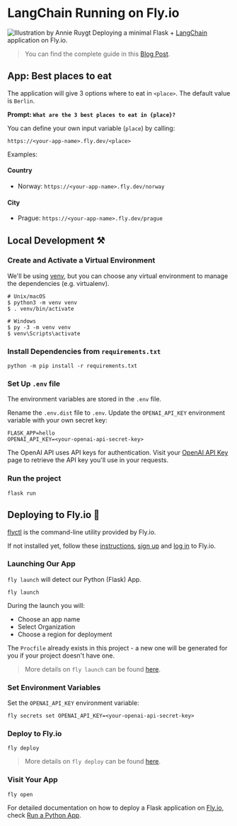 # LangChain Running on Fly.io

![Illustration by Annie Ruygt](https://fly.io/blog/2023-05-08/deploying-langchain-to-fly-io-cover.webp)
Deploying a minimal Flask + [LangChain](https://github.com/hwchase17/langchain) application on Fly.io.

> You can find the complete guide in this [Blog Post](https://fly.io/blog/deploying-langchain-to-fly-io/).

## App: Best places to eat

The application will give 3 options where to eat in `<place>`. The default value is `Berlin`.

**Prompt: `What are the 3 best places to eat in {place}?`**

You can define your own input variable (`place`) by calling:
```
https://<your-app-name>.fly.dev/<place>
```

Examples:

#### Country
- Norway: `https://<your-app-name>.fly.dev/norway`

#### City
- Prague: `https://<your-app-name>.fly.dev/prague`

## Local Development ⚒️

### Create and Activate a Virtual Environment

We'll be using [venv](https://flask.palletsprojects.com/en/2.3.x/installation/#create-an-environment), but you can choose any virtual environment to manage the dependencies (e.g. virtualenv).
```shell
# Unix/macOS
$ python3 -m venv venv
$ . venv/bin/activate

# Windows
$ py -3 -m venv venv
$ venv\Scripts\activate
```

### Install Dependencies from `requirements.txt`

```shell
python -m pip install -r requirements.txt
```

### Set Up `.env` file

The environment variables are stored in the `.env` file.

Rename the `.env.dist` file to `.env`. Update the `OPENAI_API_KEY` environment variable with your own secret key:
```dotenv
FLASK_APP=hello
OPENAI_API_KEY=<your-openai-api-secret-key>
```

The OpenAI API uses API keys for authentication. 
Visit your [OpenAI API Key](https://platform.openai.com/account/api-keys) page to retrieve the API key you'll use in your requests.

### Run the project

```shell
flask run
```

## Deploying to Fly.io 🚀

[flyctl](https://fly.io/docs/hands-on/install-flyctl/) is the command-line utility provided by Fly.io.

If not installed yet, follow these [instructions](https://fly.io/docs/hands-on/install-flyctl/), [sign up](https://fly.io/docs/hands-on/sign-up/) and [log in](https://fly.io/docs/hands-on/sign-in/) to Fly.io.

### Launching Our App

`fly launch` will detect our Python (Flask) App.

```shell
fly launch
```

During the launch you will:
- Choose an app name
- Select Organization
- Choose a region for deployment

The `Procfile` already exists in this project - a new one will be generated for you if your project doesn't have one.

> More details on `fly launch` can be found [here](https://fly.io/docs/languages-and-frameworks/python/#configure-the-app-for-fly).

### Set Environment Variables

Set the `OPENAI_API_KEY` environment variable:
```shell
fly secrets set OPENAI_API_KEY=<your-openai-api-secret-key>
```

### Deploy to Fly.io

```shell
fly deploy
```

> More details on `fly deploy` can be found [here](https://fly.io/docs/languages-and-frameworks/python/#deploying-to-fly).

### Visit Your App

```shell
fly open
```

For detailed documentation on how to deploy a Flask application on [Fly.io](https://fly.io/), check [Run a Python App](https://fly.io/docs/languages-and-frameworks/python/).